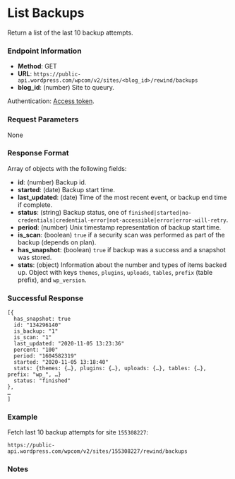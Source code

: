 # List Backups

Return a list of the last 10 backup attempts.

### Endpoint Information

- __Method__: GET
- __URL__: `https://public-api.wordpress.com/wpcom/v2/sites/<blog_id>/rewind/backups`
- __blog_id__: (number) Site to queury.

Authentication: [Access token](/jetpack/jetpack-start-endpoints/authentication.md).

### Request Parameters

None

### Response Format

Array of objects with the following fields:

- __id__: (number) Backup id.
- __started__: (date) Backup start time.
- __last_updated__: (date) Time of the most recent event, or backup end time if complete.
- __status__: (string) Backup status, one of `finished|started|no-credentials|credential-error|not-accessible|error|error-will-retry`.
- __period__: (number) Unix timestamp representation of backup start time.
- __is_scan__: (boolean) `true` if a security scan was performed as part of the backup (depends on plan).
- __has_snapshot__: (boolean) `true` if backup was a success and a snapshot was stored.
- __stats__: (object) Information about the number and types of items backed up. Object with keys `themes`, `plugins`, `uploads`, `tables`, `prefix` (table prefix), and `wp_version`.

### Successful Response

```
[{
  has_snapshot: true
  id: "134296140"
  is_backup: "1"
  is_scan: "1"
  last_updated: "2020-11-05 13:23:36"
  percent: "100"
  period: "1604582319"
  started: "2020-11-05 13:18:40"
  stats: {themes: {…}, plugins: {…}, uploads: {…}, tables: {…}, prefix: "wp_", …}
  status: "finished"
},
…
]
```

### Example

Fetch last 10 backup attempts for site `155308227`:

`https://public-api.wordpress.com/wpcom/v2/sites/155308227/rewind/backups`

### Notes



